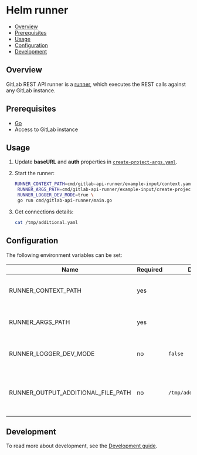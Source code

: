 # Helm runner

- [Overview](#overview)
- [Prerequisites](#prerequisites)
- [Usage](#usage)
- [Configuration](#configuration)
- [Development](#development)

## Overview

GitLab REST API runner is a [runner](https://capact.io/docs/architecture/runner), which executes the REST calls against any GitLab instance.

## Prerequisites

- [Go](https://golang.org)
- Access to GitLab instance

## Usage

1. Update **baseURL** and **auth** properties in [`create-project-args.yaml`](./example-input/create-project-args.yaml).

2. Start the runner:

    ```bash
    RUNNER_CONTEXT_PATH=cmd/gitlab-api-runner/example-input/context.yaml \
     RUNNER_ARGS_PATH=cmd/gitlab-api-runner/example-input/create-project-args.yaml \
     RUNNER_LOGGER_DEV_MODE=true \
     go run cmd/gitlab-api-runner/main.go
    ```

3. Get connections details:

    ```bash
    cat /tmp/additional.yaml
    ```

## Configuration

The following environment variables can be set:

| Name                                 | Required | Default                  | Description                                                                    |
|--------------------------------------|----------|--------------------------|--------------------------------------------------------------------------------|
| RUNNER_CONTEXT_PATH                  | yes      |                          | Path to the YAML file with runner context                                      |
| RUNNER_ARGS_PATH                     | yes      |                          | Path to the YAML file with input arguments                                     |
| RUNNER_LOGGER_DEV_MODE               | no       | `false`                  | Enable additional log messages                                                 |
| RUNNER_OUTPUT_ADDITIONAL_FILE_PATH   | no       | `/tmp/additional.yaml`   | Defines path under which the additional output is saved                        |

## Development

To read more about development, see the [Development guide](https://capact.io/community/development/development-guide).
